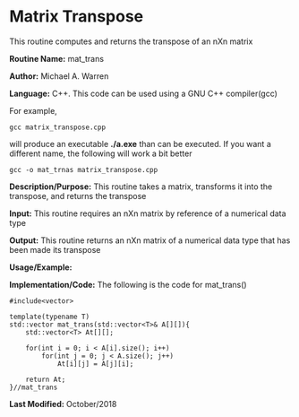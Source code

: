 # Matrix Transpose 
This routine computes and returns the transpose of an nXn matrix

**Routine Name:**           mat_trans

**Author:** Michael A. Warren

**Language:** C++. This code can be used using a GNU C++ compiler(gcc)

For example,

    gcc matrix_transpose.cpp

will produce an executable **./a.exe** than can be executed. If you want a different name, the following will work a bit
better

    gcc -o mat_trnas matrix_transpose.cpp

**Description/Purpose:** This routine takes a matrix, transforms it into the transpose, and returns the transpose

**Input:** This routine requires an nXn matrix by reference of a numerical data type

**Output:** This routine returns an nXn matrix of a numerical data type that has been made its transpose

**Usage/Example:**

<basic example>
<give the output of the exampled input, if needed>
<how to interpret the output>

**Implementation/Code:** The following is the code for mat_trans()

    #include<vector>
    
    template(typename T)
    std::vector mat_trans(std::vector<T>& A[][]){
        std::vector<T> At[][];
    
        for(int i = 0; i < A[i].size(); i++)
            for(int j = 0; j < A.size(); j++)
                At[i][j] = A[j][i];
    
        return At;
    }//mat_trans


**Last Modified:** October/2018
